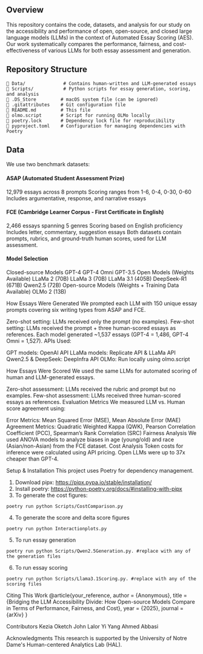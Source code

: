 ## Overview
This repository contains the code, datasets, and analysis for our study on the accessibility and performance of open, open-source, and closed large language models (LLMs) in the context of Automated Essay Scoring (AES). Our work systematically compares the performance, fairness, and cost-effectiveness of various LLMs for both essay assessment and generation.

## Repository Structure
```
📂 Data/              # Contains human-written and LLM-generated essays
📂 Scripts/           # Python scripts for essay generation, scoring, and analysis
📜 .DS_Store         # macOS system file (can be ignored)
📜 .gitattributes    # Git configuration file
📜 README.md         # This file
📜 olmo.script       # Script for running OLMo locally
📜 poetry.lock       # Dependency lock file for reproducibility
📜 pyproject.toml    # Configuration for managing dependencies with Poetry
```
## Data
We use two benchmark datasets:

#### ASAP (Automated Student Assessment Prize)

12,979 essays across 8 prompts
Scoring ranges from 1-6, 0-4, 0-30, 0-60
Includes argumentative, response, and narrative essays

#### FCE (Cambridge Learner Corpus - First Certificate in English)
2,466 essays spanning 5 genres
Scoring based on English proficiency
Includes letter, commentary, suggestion essays
Both datasets contain prompts, rubrics, and ground-truth human scores, used for LLM assessment.

#### Model Selection
Closed-source Models
GPT-4
GPT-4 Omni
GPT-3.5
Open Models (Weights Available)
LLaMa 2 (70B)
LLaMa 3 (70B)
LLaMa 3.1 (405B)
DeepSeek-R1 (671B)
Qwen2.5 (72B)
Open-source Models (Weights + Training Data Available)
OLMo 2 (13B)

How Essays Were Generated
We prompted each LLM with 150 unique essay prompts covering six writing types from ASAP and FCE.

Zero-shot setting: LLMs received only the prompt (no examples).
Few-shot setting: LLMs received the prompt + three human-scored essays as references.
Each model generated ~1,537 essays (GPT-4 = 1,486, GPT-4 Omni = 1,527).
APIs Used:

GPT models: OpenAI API
LLaMa models: Replicate API & LLaMa API
Qwen2.5 & DeepSeek: DeepInfra API
OLMo: Run locally using olmo.script

How Essays Were Scored
We used the same LLMs for automated scoring of human and LLM-generated essays.

Zero-shot assessment: LLMs received the rubric and prompt but no examples.
Few-shot assessment: LLMs received three human-scored essays as references.
Evaluation Metrics
We measured LLM vs. Human score agreement using:

Error Metrics: Mean Squared Error (MSE), Mean Absolute Error (MAE)
Agreement Metrics: Quadratic Weighted Kappa (QWK), Pearson Correlation Coefficient (PCC), Spearman’s Rank Correlation (SRC)
Fairness Analysis
We used ANOVA models to analyze biases in age (young/old) and race (Asian/non-Asian) from the FCE dataset.
Cost Analysis
Token costs for inference were calculated using API pricing.
Open LLMs were up to 37x cheaper than GPT-4.

Setup & Installation
This project uses Poetry for dependency management.

1. Download pipx: https://pipx.pypa.io/stable/installation/
2. Install poetry: https://python-poetry.org/docs/#installing-with-pipx
3. To generate the cost figures:

```{python}
poetry run python Scripts/CostComparison.py
```

4. To generate the score and delta score figures

```{python}
poetry run python Interactionplots.py
```
5. To run essay generation
```{python}
poetry run python Scripts/Qwen2.5Generation.py. #replace with any of the generation files
```
6. To run essay scoring
```{python}
poetry run python Scripts/Llama3.1Scoring.py. #replace with any of the scoring files
```
Citing This Work
@article{your_reference,
  author = {Anonymous},
  title = {Bridging the LLM Accessibility Divide: How Open-source Models Compare in Terms of Performance, Fairness, and Cost},
  year = {2025},
  journal = {arXiv}
}

Contributors
Kezia Oketch
John Lalor
Yi Yang
Ahmed Abbasi

Acknowledgments
This research is supported by the University of Notre Dame's Human-centered Analytics Lab (HAL).
